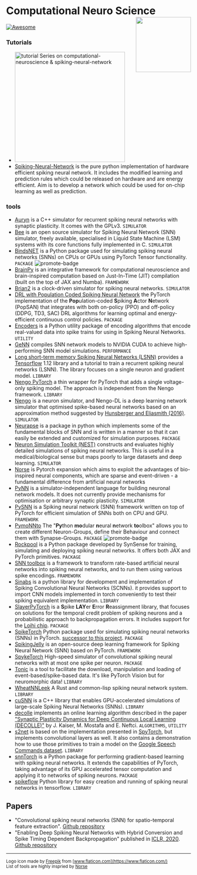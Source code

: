 # Computational Neuro Science <img align="right" src="./assets/README/logo.svg" width="150px" >
[![Awesome](https://cdn.rawgit.com/sindresorhus/awesome/d7305f38d29fed78fa85652e3a63e154dd8e8829/media/badge.svg)](https://github.com/sindresorhus/awesome)

### Tutorials
* <a href="/tutorials.md" title="tutorial Series on computational-neuroscience & spiking-neural-network"><img src="https://img.shields.io/badge/Our tutorial Series on CNS & SNN (🔥)-f7df1e" width="300px" alt="tutorial Series on computational-neuroscience & spiking-neural-network"/></a> 
* [Spiking-Neural-Network](https://github.com/Shikhargupta/Spiking-Neural-Network) is the pure python implementation of hardware efficient spiking neural network. It includes the modified learning and prediction rules which could be released on hardware and are energy efficient. Aim is to develop a network which could be used for on-chip learning as well as prediction.

### tools
* [Auryn](https://github.com/fzenke/auryn) is a C++ simulator for recurrent spiking neural networks with synaptic plasticity. It comes with the GPLv3. `SIMULATOR`
* [Bee](https://github.com/ricardodeazambuja/Bee) is an open source simulator for Spiking Neural Network (SNN) simulator, freely available, specialised in Liquid State Machine (LSM) systems with its core functions fully implemented in C. `SIMULATOR`
* [BindsNET](https://github.com/BindsNET/bindsnet) is a Python package used for simulating spiking neural networks (SNNs) on CPUs or GPUs using PyTorch Tensor functionality. `PACKAGE` ![promote-badge][promote]
* [BrainPy](https://github.com/PKU-NIP-Lab/BrainPy) is an integrative framework for computational neuroscience and brain-inspired computation based on Just-In-Time (JIT) compilation (built on the top of JAX and Numba). `FRAMEWORK`
* [Brian2](https://github.com/brian-team/brian2) is a clock-driven simulator for spiking neural networks. `SIMULATOR`
* [DRL with Population Coded Spiking Neural Network](https://github.com/combra-lab/pop-spiking-deep-rl) the PyTorch implementation of the **Pop**ulation-coded **S**piking **A**ctor **N**etwork (PopSAN) that integrates with both on-policy (PPO) and off-policy (DDPG, TD3, SAC) DRL algorithms for learning optimal and energy-efficient continuous control policies. `PACKAGE`
* [Encoders](https://github.com/iamsoroush/Encoders) is a Python utility package of encoding algorithms that encode real-valued data into spike trains for using in Spiking Neural Networks. `UTILITY`
* [GeNN](http://genn-team.github.io/genn/) compiles SNN network models to NVIDIA CUDA to achieve high-performing SNN model simulations. `PERFORMANCE`
* [Long short-term memory Spiking Neural Networks (LSNN)](https://github.com/IGITUGraz/LSNN-official) provides a [Tensorflow](https://www.tensorflow.org/) 1.12 library and a tutorial to train a recurrent spiking neural networks (LSNN). The library focuses on a single neuron and gradient model. `LIBRARY`
* [Nengo PyTorch](https://github.com/nengo/pytorch-spiking) a thin wrapper for PyTorch that adds a single voltage-only spiking model. The approach is independent from the Nengo framework. `LIBRARY`
* [Nengo](https://www.nengo.ai/nengo-dl/introduction.html) is a neuron simulator, and Nengo-DL is a deep learning network simulator that optimised spike-based neural networks based on an approximation method suggested by [Hunsberger and Eliasmith (2016)](https://arxiv.org/abs/1611.05141). `SIMULATOR`
* [Neurapse](https://github.com/udion/Neurapse) is a package in python which implements some of the fundamental blocks of SNN and is written in a manner so that it can easily be extended and customized for simulation purposes. `PACKAGE`
* [Neuron Simulation Toolkit (NEST)](https://nest-simulator.org) constructs and evaluates highly detailed simulations of spiking neural networks. This is useful in a medical/biological sense but maps poorly to large datasets and deep learning. `SIMULATOR`
* [Norse](https://github.com/norse/norse) is Pytorch expansion which aims to exploit the advantages of bio-inspired neural components, which are sparse and event-driven - a fundamental difference from artificial neural networks
* [PyNN](http://neuralensemble.org/docs/PyNN/) is a simulator-independent language for building neuronal network models. It does not currently provide mechanisms for optimisation or arbitrary synaptic plasticity. `SIMULATOR`
* [PySNN](https://github.com/BasBuller/PySNN/) is a Spiking neural network (SNN) framework written on top of PyTorch for efficient simulation of SNNs both on CPU and GPU. `FRAMEWORK`
* [PymoNNto](https://github.com/trieschlab/PymoNNto) The "**Py**thon **mo**dular **n**eural **n**etwork **to**olbox" allows you to create different Neuron-Groups, define their Behaviour and connect them with Synapse-Groups. `PACKAGE` ![promote-badge][promote]
* [Rockpool](https://gitlab.com/aiCTX/rockpool) is a Python package developed by SynSense for training, simulating and deploying spiking neural networks. It offers both JAX and PyTorch primitives. `PACKAGE`
* [SNN toolbox](https://snntoolbox.readthedocs.io/en/latest/guide/intro.html) is a framework to transform rate-based artificial neural networks into spiking neural networks, and to run them using various spike encodings. `FRAMEWORK`
* [Sinabs](https://gitlab.com/synsense/sinabs) is a python library for development and implementation of Spiking Convolutional Neural Networks (SCNNs). it provides support to import CNN models implemented in torch conveniently to test their spiking equivalent implementation. `LIBRARY`
* [SlayerPyTorch](https://github.com/bamsumit/slayerPytorch) is a **S**pike **LAY**er **E**rror **R**eassignment library, that focuses on solutions for the temporal credit problem of spiking neurons and a probabilistic approach to backpropagation errors. It includes support for the [Loihi chip](https://en.wikichip.org/wiki/intel/loihi). `PACKAGE`
* [SpikeTorch](https://github.com/djsaunde/spiketorch) Python package used for simulating spiking neural networks (SNNs) in PyTorch. [successor to this project](https://github.com/BINDS-LAB-UMASS/bindsnet). `PACKAGE`  
* [SpikingJelly](https://github.com/fangwei123456/spikingjelly) is an open-source deep learning framework for Spiking Neural Network (SNN) based on PyTorch. `FRAMEWORK`
* [SpykeTorch](https://github.com/miladmozafari/SpykeTorch) High-speed simulator of convolutional spiking neural networks with at most one spike per neuron. `PACKAGE`
* [Tonic](https://github.com/neuromorphs/tonic) is a tool to facilitate the download, manipulation and loading of event-based/spike-based data. It's like PyTorch Vision but for neuromorphic data! `LIBRARY`
* [WheatNNLeek](https://github.com/libgirlenterprise/WheatNNLeek) A Rust and common-lisp spiking neural network system. `LIBRARY`
* [cuSNN](https://github.com/tudelft/cuSNN) is a C++ library that enables GPU-accelerated simulations of large-scale Spiking Neural Networks (SNNs). `LIBRARY`
* [decolle](https://github.com/nmi-lab/decolle-public) implements an online learning algorithm described in the paper ["Synaptic Plasticity Dynamics for Deep Continuous Local Learning (DECOLLE)"](https://arxiv.org/abs/1811.10766) by J. Kaiser, M. Mostafa and E. Neftci. `ALGORITHMS`, `UTILITY`
* [s2net](https://github.com/romainzimmer/s2net) is based on the implementation presented in [SpyTorch](https://github.com/fzenke/spytorch), but implements convolutional layers as well. It also contains a demonstration how to use those primitives to train a model on the [Google Speech Commands dataset](https://arxiv.org/abs/1804.03209). `LIBRARY`
* [snnTorch](https://github.com/jeshraghian/snntorch) is a Python package for performing gradient-based learning with spiking neural networks. It extends the capabilities of PyTorch, taking advantage of its GPU accelerated tensor computation and applying it to networks of spiking neurons. `PACKAGE`
* [spikeflow](https://github.com/colinator/spikeflow) Python library for easy creation and running of spiking neural networks in tensorflow. `LIBRARY`

## Papers
* "Convolutional spiking neural networks (SNN) for spatio-temporal feature extraction". [Github repository](https://github.com/aa-samad/conv_snn)
* "Enabling Deep Spiking Neural Networks with Hybrid Conversion and Spike Timing Dependent Backpropagation" published in [ICLR, 2020](https://openreview.net/forum?id=B1xSperKvH). [Github repository](https://github.com/nitin-rathi/hybrid-snn-conversion)

---
<small>Logo icon made by [Freepik](https://www.flaticon.com/authors/freepik) from [www.flaticon.com](https://www.flaticon.com/)</small>  
<small>List of tools are highly inspried by [Norse](https://github.com/norse/norse)</small>

[promote]: https://img.shields.io/badge/❤️promote-e95420
